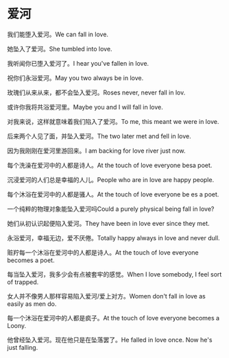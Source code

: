 # 爱河

<p><span class="chinese">我们能堕入爱河。</span><span class="english">We can fall in love.</span></p>

<p><span class="chinese">她坠入了爱河。</span><span class="english">She tumbled into love.</span></p>

<p><span class="chinese">我听闻你已堕入爱河了。</span><span class="english">I hear you've fallen in love.</span></p>

<p><span class="chinese">祝你们永浴爱河。</span><span class="english">May you two always be in love.</span></p>

<p><span class="chinese">玫瑰们从来从来，都不会坠入爱河。</span><span class="english">Roses never, never fall in lov.</span></p>

<p><span class="chinese">或许你我将共浴爱河里。</span><span class="english">Maybe you and I will fall in love.</span></p>

<p><span class="chinese">对我来说，这样就意味着我们陷入了爱河。</span><span class="english">To me, this meant we were in love.</span></p>

<p><span class="chinese">后来两个人见了面，并坠入爱河。</span><span class="english">The two later met and fell in love.</span></p>

<p><span class="chinese">因为我刚刚在爱河里游回来。</span><span class="english">I am backing for love river just now.</span></p>

<p><span class="chinese">每个洗澡在爱河中的人都是诗人。</span><span class="english">At the touch of love everyone besa poet.</span></p>

<p><span class="chinese">沉浸爱河的人们总是幸福的人儿。</span><span class="english">People who are in love are happy people.</span></p>

<p><span class="chinese">每个沐浴在爱河中的人都是骚人。</span><span class="english">At the touch of love everyone be es a poet.</span></p>

<p><span class="chinese">一个纯粹的物理对象能坠入爱河吗</span><span class="english">Could a purely physical being fall in love?</span></p>

<p><span class="chinese">她们从初认识起便陷入爱河。</span><span class="english">They have been in love ever since they met.</span></p>

<p><span class="chinese">永浴爱河，幸福无边，爱不厌倦。</span><span class="english">Totally happy always in love and never dull.</span></p>

<p><span class="chinese">赃羜每一个沐浴在爱河中的人都是诗人。</span><span class="english">At the touch of love everyone becomes a poet.</span></p>

<p><span class="chinese">每当坠入爱河，我多少会有点被套牢的感觉。</span><span class="english">When I love somebody, I feel sort of trapped.</span></p>

<p><span class="chinese">女人并不像男人那样容易陷入爱河/爱上对方。</span><span class="english">Women don't fall in love as easily as men do.</span></p>

<p><span class="chinese">每一个沐浴在爱河中的人都是疯子。</span><span class="english">At the touch of love everyone becomes a Loony.</span></p>

<p><span class="chinese">他曾经坠入爱河。现在他只是在坠落罢了。</span><span class="english">He falled in love once. Now he's just falling.</span></p>

